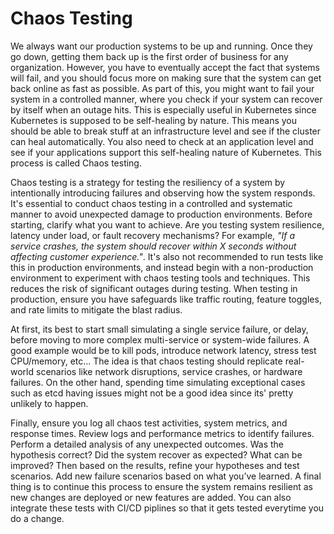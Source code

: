 # Chaos Testing

We always want our production systems to be up and running. Once they go down, getting them back up is the first order of business for any organization. However, you have to eventually accept the fact that systems will fail, and you should focus more on making sure that the system can get back online as fast as possible. As part of this, you might want to fail your system in a controlled manner, where you check if your system can recover by itself when an outage hits. This is especially useful in Kubernetes since Kubernetes is supposed to be self-healing by nature. This means you should be able to break stuff at an infrastructure level and see if the cluster can heal automatically. You also need to check at an application level and see if your applications support this self-healing nature of Kubernetes. This process is called Chaos testing.

Chaos testing is a strategy for testing the resiliency of a system by intentionally introducing failures and observing how the system responds. It's essential to conduct chaos testing in a controlled and systematic manner to avoid unexpected damage to production environments. Before starting, clarify what you want to achieve. Are you testing system resilience, latency under load, or fault recovery mechanisms? For example, *"If a service crashes, the system should recover within X seconds without affecting customer experience."*. It's also not recommended to run tests like this in production environments, and instead begin with a non-production environment to experiment with chaos testing tools and techniques. This reduces the risk of significant outages during testing. When testing in production, ensure you have safeguards like traffic routing, feature toggles, and rate limits to mitigate the blast radius.

At first, its best to start small simulating a single service failure, or delay, before moving to more complex multi-service or system-wide failures. A good example would be to kill pods, introduce network latency, stress test CPU/memory, etc... The idea is that chaos testing should replicate real-world scenarios like network disruptions, service crashes, or hardware failures. On the other hand, spending time simulating exceptional cases such as etcd having issues might not be a good idea since its' pretty unlikely to happen.

Finally, ensure you log all chaos test activities, system metrics, and response times. Review logs and performance metrics to identify failures. Perform a detailed analysis of any unexpected outcomes. Was the hypothesis correct? Did the system recover as expected? What can be improved? Then based on the results, refine your hypotheses and test scenarios. Add new failure scenarios based on what you’ve learned. A final thing is to continue this process to ensure the system remains resilient as new changes are deployed or new features are added. You can also integrate these tests with CI/CD piplines so that it gets tested everytime you do a change.